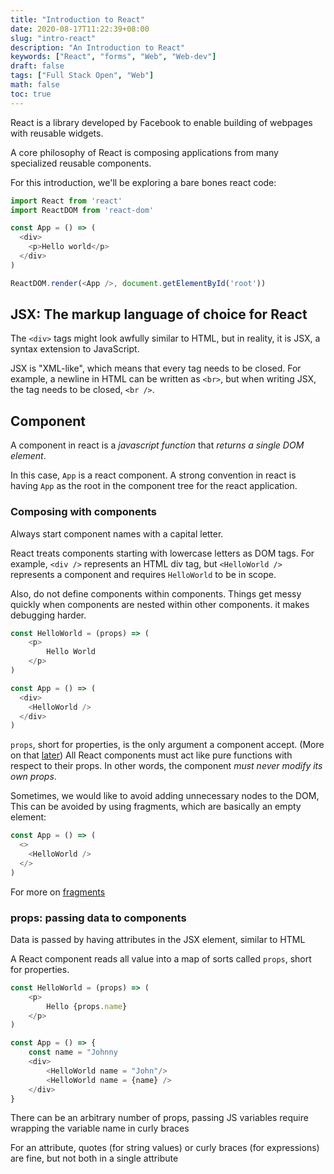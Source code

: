 ```yaml
---
title: "Introduction to React"
date: 2020-08-17T11:22:39+08:00
slug: "intro-react"
description: "An Introduction to React"
keywords: ["React", "forms", "Web", "Web-dev"]
draft: false
tags: ["Full Stack Open", "Web"]
math: false
toc: true
---
```


React is a library developed by Facebook to enable building of webpages with reusable widgets.

A core philosophy of React is composing applications from many specialized reusable components.

For this introduction, we'll be exploring a bare bones react code:

```js
import React from 'react'
import ReactDOM from 'react-dom'

const App = () => (
  <div>
    <p>Hello world</p>
  </div>
)

ReactDOM.render(<App />, document.getElementById('root'))
```

## JSX: The markup language of choice for React

The `<div>` tags might look awfully similar to HTML, but in reality, it is JSX, a syntax extension to JavaScript.

JSX is "XML-like", which means that every tag needs to be closed. For example, a newline in HTML can be written as `<br>`, but when writing JSX, the tag needs to be closed, `<br />`.

## Component

A component in react is a *javascript function* that *returns a single DOM element*.

In this case, `App` is a react component. A strong convention in react is having `App` as the root in the component tree for the react application.

### Composing with components

Always start component names with a capital letter.

React treats components starting with lowercase letters as DOM tags. For example, `<div />` represents an HTML div tag, but `<HelloWorld />` represents a component and requires `HelloWorld` to be in scope.

Also, do not define components within components. Things get messy quickly when components are nested within other components. it makes debugging harder.

```js
const HelloWorld = (props) => (
    <p>
        Hello World
    </p>
)

const App = () => (
  <div>
    <HelloWorld />
  </div>
)
```

`props`, short for properties, is the only argument a component accept. (More on that [later](#props-passing-data-to-components)) All React components must act like pure functions with respect to their props. In other words, the component *must never modify its own props*.

Sometimes, we would like to avoid adding unnecessary nodes to the DOM, This can be avoided by using fragments, which are basically an empty element:

```js
const App = () => (
  <>
    <HelloWorld />
  </>
)
```

For more on [fragments](https://reactjs.org/docs/fragments.html#short-syntax)

### props: passing data to components

Data is passed by having attributes in the JSX element, similar to HTML

A React component reads all value into a map of sorts called `props`, short for properties.

```js
const HelloWorld = (props) => (
    <p>
        Hello {props.name}
    </p>
)

const App = () => {
    const name = "Johnny
    <div>
        <HelloWorld name = "John"/>
        <HelloWorld name = {name} />
    </div>
}
```

There can be an arbitrary number of props, passing JS variables require wrapping the variable name in curly braces

For an attribute, quotes (for string values) or curly braces (for expressions) are fine, but not both in a single attribute
